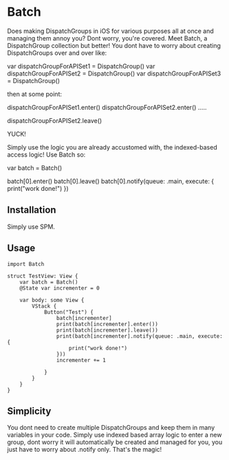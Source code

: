 # Batch

Does making DispatchGroups in iOS for various purposes all at once and managing them annoy you? Dont worry, you're covered. Meet Batch, a DispatchGroup collection but better! You dont have to worry about creating DispatchGroups over and over like:

var dispatchGroupForAPISet1 = DispatchGroup()
var dispatchGroupForAPISet2 = DispatchGroup()
var dispatchGroupForAPISet3 = DispatchGroup()

then at some point:

dispatchGroupForAPISet1.enter()
dispatchGroupForAPISet2.enter()
.....

dispatchGroupForAPISet2.leave()

YUCK!

Simply use the logic you are already accustomed with, the indexed-based access logic! Use Batch so:

var batch = Batch()

batch[0].enter()
batch[0].leave()
batch[0].notify(queue: .main, execute: {
          print("work done!")
})

## Installation

Simply use SPM.


## Usage
```
import Batch

struct TestView: View {
    var batch = Batch()
    @State var incrementer = 0
    
    var body: some View {
        VStack {
            Button("Test") {
                batch[incrementer]
                print(batch[incrementer].enter())
                print(batch[incrementer].leave())
                print(batch[incrementer].notify(queue: .main, execute: {
                    print("work done!")
                }))
                incrementer += 1
                
            }
        }
    }
}
```

## Simplicity

You dont need to create multiple DispatchGroups and keep them in many variables in your code. Simply use indexed based array logic to enter a new group, dont worry it will automatically be created and managed for you, you just have to worry about .notify only. That's the magic!
